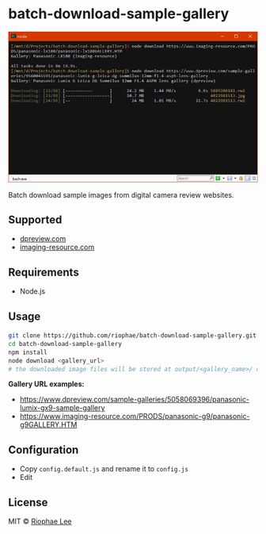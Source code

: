 # batch-download-sample-gallery

![screenshot](https://raw.githubusercontent.com/riophae/batch-download-sample-gallery/master/screenshot.png)

Batch download sample images from digital camera review websites.

## Supported

- [dpreview.com](https://www.dpreview.com/)
- [imaging-resource.com](https://www.imaging-resource.com/)

## Requirements

- Node.js

## Usage

```bash
git clone https://github.com/riophae/batch-download-sample-gallery.git
cd batch-download-sample-gallery
npm install
node download <gallery_url>
# the downloaded image files will be stored at output/<gallery_name>/ directory
```

**Gallery URL examples:**

- https://www.dpreview.com/sample-galleries/5058069396/panasonic-lumix-gx9-sample-gallery
- https://www.imaging-resource.com/PRODS/panasonic-g9/panasonic-g9GALLERY.HTM

## Configuration

- Copy `config.default.js` and rename it to `config.js`
- Edit

## License

MIT © [Riophae Lee](https://github.com/riophae)
